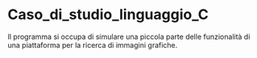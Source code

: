 # Caso_di_studio_linguaggio_C
Il programma si occupa di simulare una piccola parte delle funzionalità di una piattaforma per la ricerca di immagini grafiche.
